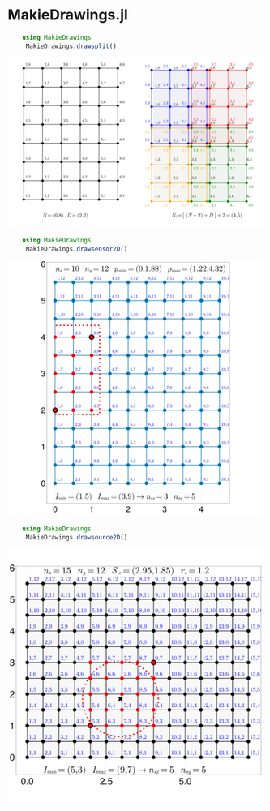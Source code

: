 # MakieDrawings.jl

````julia
    using MakieDrawings
     MakieDrawings.drawsplit()
````     

![](docs/split_grid.png)

````julia
    using MakieDrawings
     MakieDrawings.drawsensor2D()
````     
![](docs/sensor_grid.png)

````julia
    using MakieDrawings
     MakieDrawings.drawsource2D()
````     
![](docs/source_grid.png)
